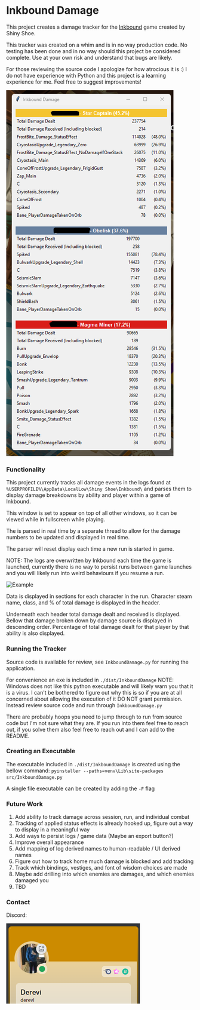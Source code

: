 # Inkbound Damage
This project creates a damage tracker for the [Inkbound](https://store.steampowered.com/app/1062810/Inkbound/) game created by Shiny Shoe.

This tracker was created on a whim and is in no way production code.  No testing has been done and in no way should this project be considered complete.  Use at your own risk and understand that bugs are likely.

For those reviewing the source code I apologize for how atrocious it is :) I do not have experience with Python and this project is a learning experience for me.  Feel free to suggest improvements!

![Example](/images/example.png)

### Functionality
This project currently tracks all damage events in the logs found at `%USERPROFILE%\AppData\LocalLow\Shiny Shoe\Inkbound\`
and parses them to display damage breakdowns by ability and player within a game of Inkbound.

This window is set to appear on top of all other windows, so it can be viewed while in fullscreen while playing.

The is parsed in real time by a separate thread to allow for the damage numbers to be updated and displayed in real time.

The parser will reset display each time a new run is started in game.

NOTE: The logs are overwritten by Inkbound each time the game is launched, currently there is no way to persist runs between game launches and you will likely run into weird behaviours if you resume a run.

![Example](/images/example_video.gif)

Data is displayed in sections for each character in the run.  Character steam name, class, and % of total damage is displayed in the header.

Underneath each header total damage dealt and received is displayed.  Bellow that damage broken down by damage source is displayed in descending order.  Percentage of total damage dealt for that player by that ability is also displayed.

### Running the Tracker
Source code is available for review, see `InkboundDamage.py` for running the application.

For convenience an exe is included in `./dist/InkboundDamage` NOTE: Windows does not like this python executable and will likely warn you that it is a virus.  I can't be bothered to figure out why this is so if you are at all concerned about allowing the execution of it DO NOT grant permission.  Instead review source code and run through `InkboundDamage.py`

There are probably hoops you need to jump through to run from source code but I'm not sure what they are.  If you run into them feel free to reach out, if you solve them also feel free to reach out and I can add to the README.

### Creating an Executable
The executable included in `./dist/InkboundDamage` is created using the bellow command:
`pyinstaller --paths=venv\Lib\site-packages  src/InkboundDamage.py`

A single file executable can be created by adding the `-F` flag

### Future Work
1. Add ability to track damage across session, run, and individual combat
2. Tracking of applied status effects is already hooked up, figure out a way to display in a meaningful way
3. Add ways to persist logs / game data (Maybe an export button?)
4. Improve overall appearance
5. Add mapping of log derived names to human-readable / UI derived names
6. Figure out how to track home much damage is blocked and add tracking
7. Track which bindings, vestiges, and font of wisdom choices are made
8. Maybe add drilling into which enemies are damages, and which enemies damaged you
9. TBD

### Contact
Discord:

![Discord](/images/discord.png)